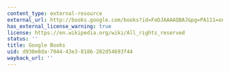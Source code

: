 ```yaml
---
content_type: external-resource
external_url: http://books.google.com/books?id=FeDJAAAAQBAJ&pg=PA111=onepage
has_external_license_warning: true
license: https://en.wikipedia.org/wiki/All_rights_reserved
status: ''
title: Google Books
uid: d930e8da-7044-43e3-8186-282d54693f44
wayback_url: ''
---
```

